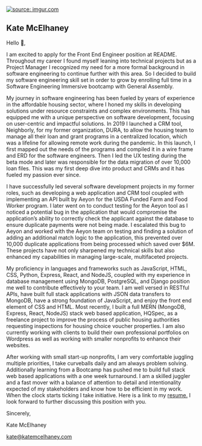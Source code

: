 <a href="https://imgur.com/rPiDp4n"><img src="https://i.imgur.com/rPiDp4ns.png" title="source: imgur.com" /></a>


## Kate McElhaney 

Hello 👋,

I am excited to apply for the Front End Engineer position at README. Throughout my career I found myself leaning into technical projects but as a Project Manager I recognized my need for a more formal background in software engineering to continue further with this area. So I decided to build my software engineering skill set in order to grow by enrolling full time in a Software Engineering Immersive bootcamp with General Assembly.
 
My journey in software engineering has been fueled by years of experience in the affordable housing sector, where I honed my skills in developing solutions under resource constraints and complex environments.  This has equipped me with a unique perspective on software development, focusing on user-centric and impactful solutions. In 2019 I launched a CRM tool, Neighborly, for my former organization, DURA, to allow the housing team to manage all their loan and grant programs in a centralized location, which was a lifeline for allowing remote work during the pandemic. In this launch, I first mapped out the needs of the programs and compiled it in a wire frame and ERD for the software engineers. Then I led the UX testing during the beta mode and later was responsible for the data migration of over 10,000 loan files. This was my first deep dive into product and CRMs and it has fueled my passion ever since.

I have successfully led several software development projects in my former roles, such as developing a web application and CRM tool coupled with implementing an API built by Aeyon for the USDA Funded Farm and Food Worker program. I later went on to conduct testing for the Aeyon tool as I noticed a potential bug in the application that would compromise the application’s ability to correctly check the applicant against the database to ensure duplicate payments were not being made. I escalated this bug to Aeyon and worked with the Aeyon team on testing and finding a solution of adding an additional match logic to the application, this prevented over 10,000 duplicate applications from being processed which saved over $6M.  These projects have not only sharpened my technical skills but also enhanced my capabilities in managing large-scale, multifaceted projects. 

My proficiency in languages and frameworks such as JavaScript, HTML, CSS, Python, Express, React, and NodeJS, coupled with my experience in database management using MongoDB, PostgreSQL, and Django position me well to contribute effectively to your team. I am well versed in RESTful APIs, have built full stack applications with JSON data transfers to MongoDB, have a strong foundation of JavaScript, and enjoy the front end element of CSS and HTML. Most recently, I built a full MERN (MongoDB, Express, React, NodeJS) stack web based application, HQSpec, as a freelance project to improve the process of public housing authorities requesting inspections for housing choice voucher properties. I am also currently working with clients to build their own professional portfolios on Wordpress as well as working with smaller nonprofits to enhance their websites.

After working with small start-up nonprofits, I am very comfortable juggling multiple priorities, I take curveballs daily and am always problem solving. Additionally learning from a Bootcamp has pushed me to build full stack web based applications with a one week turnaround.  I am a skilled juggler and a fast mover with a balance of attention to detail and intentionality expected of my stakeholders and know how to be efficient in my work. When the clock starts ticking I take initiative. Here is a link to my <a href="https://katemcelhaney.com/14-2/">resume.</a> I look forward to further discussing this position with you.

Sincerely,

Kate McElhaney

kate@katemcelhaney.com



